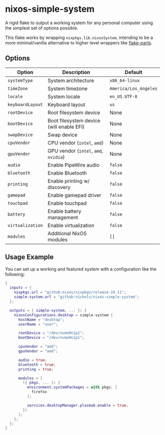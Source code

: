 # nixos-simple-system
A rigid flake to output a working system for any personal computer using the simplest set of options possible.

This flake works by wrapping `nixpkgs.lib.nixosSystem`, intending to be a more minimal/vanilla alternative to higher level wrappers like [flake-parts](https://github.com/hercules-ci/flake-parts).

## Options
| Option           | Description                                | Default               |
|------------------|--------------------------------------------|-----------------------|
| `systemType`     | System architecture                        | `x86_64-linux`        |
| `timeZone`       | System timezone                            | `America/Los_Angeles` |
| `locale`         | System locale                              | `en_US.UTF-8`         |
| `keyboardLayout` | Keyboard layout                            | `us`                  |
| `rootDevice`     | Root filesystem device                     | None                  |
| `bootDevice`     | Boot filesystem device (will enable EFI)   | None                  |
| `swapDevice`     | Swap device                                | None                  |
| `cpuVendor`      | CPU vendor (`intel`, `amd`)                | None                  |
| `gpuVendor`      | GPU vendor (`intel`, `amd`, `nvidia`)      | None                  |
| `audio`          | Enable PipeWire audio                      | `false`               |
| `bluetooth`      | Enable Bluetooth                           | `false`               |
| `printing`       | Enable printing w/ discovery               | `false`               |
| `gamepad`        | Enable gamepad driver                      | `false`               |
| `touchpad`       | Enable touchpad                            | `false`               |
| `battery`        | Enable battery management                  | `false`               |
| `virtualization` | Enable virtualization                      | `false`               |
| `modules`        | Additional NixOS modules                   | `[]`                  |

## Usage Example
You can set up a working and featured system with a configuration like the following:
```nix
{
  inputs = {
    nixpkgs.url = "github:nixos/nixpkgs/release-24.11";
    simple-system.url = "github:n1chols/nixos-simple-system";
  };

  outputs = { simple-system, ... }: {
    nixosConfigurations.desktop = simple-system {
      hostName = "desktop";
      userName = "user";

      rootDevice = "/dev/nvme0n1p2";
      bootDevice = "/dev/nvme0n1p1";

      cpuVendor = "amd";
      gpuVendor = "amd";

      audio = true;
      bluetooth = true;
      printing = true;

      modules = [
        ({ pkgs, ... }: {
          environment.systemPackages = with pkgs; [
            firefox
          ];

          services.desktopManager.plasma6.enable = true;
        })
      ];
    };
  };
}
```
